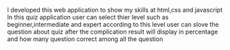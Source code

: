 I developed this web application to show my skills at html,css and javascript 
In this quiz application user can select thier level such as beginner,intermediate and expert
according to this level user can slove the question about quiz
after the complication result will display in percentage and how many question correct among all the question

